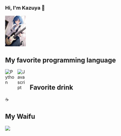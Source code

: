 ### Hi, I'm Kazuya 👋

<!--
**Kazuya-X/Kazuya-X** is a ✨ _special_ ✨ repository because its `README.md` (this file) appears on your GitHub profile.

Here are some ideas to get you started:

- 🔭 I’m currently working on ...
- 🌱 I’m currently learning ...
- 👯 I’m looking to collaborate on ...
- 🤔 I’m looking for help with ...
- 💬 Ask me about ...
- 📫 How to reach me: ...
- 😄 Pronouns: ...
- ⚡ Fun fact: ...
-->
<code><img height="100" src="FB_IMG_1708869169639.jpg"/>
</code>
## My favorite programming language

<img align="left" alt="Python" width="30px" src="https://upload.wikimedia.org/wikipedia/commons/thumb/c/c3/Python-logo-notext.svg/110px-Python-logo-notext.svg.png?20100317150552" style="padding-right:10px;">
<img align="left" alt="Javascript" width="30" src="https://upload.wikimedia.org/wikipedia/commons/9/99/Unofficial_JavaScript_logo_2.svg" style="padding-right:10px;"/>
<br/>


## Favorite drink 
☕
## My Waifu
<img src="https://media1.tenor.com/m/XW8AKTDrh8oAAAAC/bocchi-the-rock-ryo.gif">
